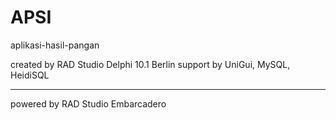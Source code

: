 # APSI
aplikasi-hasil-pangan

created by RAD Studio Delphi 10.1 Berlin
support by UniGui, MySQL, HeidiSQL

-----------------------------------------
powered by RAD Studio Embarcadero
